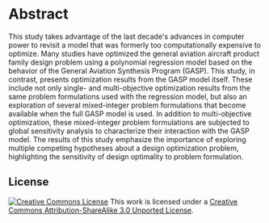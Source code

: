 Abstract
========

This study takes advantage of the last decade's advances in computer power to revisit a model that was formerly too computationally expensive to optimize. Many studies have optimized the general aviation aircraft product family design problem using a polynomial regression model based on the behavior of the General Aviation Synthesis Program (GASP). This study, in contrast, presents optimization results from the GASP model itself. These include not only single- and multi-objective optimization results from the same problem formulations used with the regression model, but also an exploration of several mixed-integer problem formulations that become available when the full GASP model is used. In addition to multi-objective optimization, these mixed-integer problem formulations are subjected to global sensitivity analysis to characterize their interaction with the GASP model. The results of this study emphasize the importance of exploring multiple competing hypotheses about a design optimization problem, highlighting the sensitivity of design optimality to problem formulation.

License
-------

[![Creative Commons License](http://i.creativecommons.org/l/by-sa/3.0/88x31.png)](http://creativecommons.org/licenses/by-sa/3.0/deed.en_US)
This work is licensed under a [Creative Commons Attribution-ShareAlike 3.0 Unported License](http://creativecommons.org/licenses/by-sa/3.0/deed.en_US).
